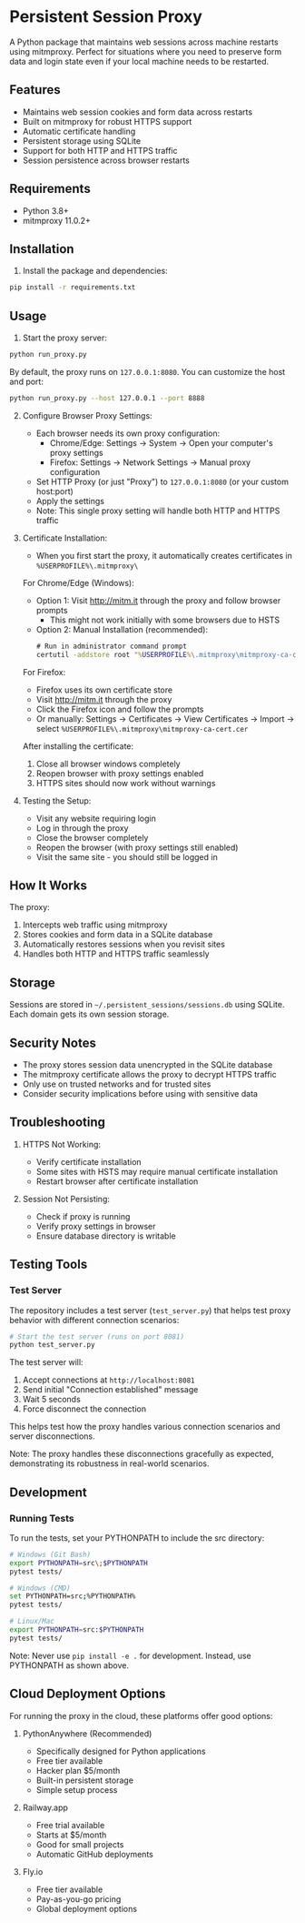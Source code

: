 # Persistent Session Proxy

A Python package that maintains web sessions across machine restarts using mitmproxy. Perfect for situations where you need to preserve form data and login state even if your local machine needs to be restarted.

## Features

- Maintains web session cookies and form data across restarts
- Built on mitmproxy for robust HTTPS support
- Automatic certificate handling
- Persistent storage using SQLite
- Support for both HTTP and HTTPS traffic
- Session persistence across browser restarts

## Requirements

- Python 3.8+
- mitmproxy 11.0.2+

## Installation

1. Install the package and dependencies:
```bash
pip install -r requirements.txt
```

## Usage

1. Start the proxy server:
```bash
python run_proxy.py
```

By default, the proxy runs on `127.0.0.1:8080`. You can customize the host and port:
```bash
python run_proxy.py --host 127.0.0.1 --port 8888
```

2. Configure Browser Proxy Settings:
   - Each browser needs its own proxy configuration:
     - Chrome/Edge: Settings -> System -> Open your computer's proxy settings
     - Firefox: Settings -> Network Settings -> Manual proxy configuration
   - Set HTTP Proxy (or just "Proxy") to `127.0.0.1:8080` (or your custom host:port)
   - Apply the settings
   - Note: This single proxy setting will handle both HTTP and HTTPS traffic

3. Certificate Installation:
   - When you first start the proxy, it automatically creates certificates in `%USERPROFILE%\.mitmproxy\`
   
   For Chrome/Edge (Windows):
   - Option 1: Visit http://mitm.it through the proxy and follow browser prompts
     - This might not work initially with some browsers due to HSTS
   - Option 2: Manual Installation (recommended):
     ```cmd
     # Run in administrator command prompt
     certutil -addstore root "%USERPROFILE%\.mitmproxy\mitmproxy-ca-cert.cer"
     ```
   
   For Firefox:
   - Firefox uses its own certificate store
   - Visit http://mitm.it through the proxy
   - Click the Firefox icon and follow the prompts
   - Or manually: Settings -> Certificates -> View Certificates -> Import -> select `%USERPROFILE%\.mitmproxy\mitmproxy-ca-cert.cer`
   
   After installing the certificate:
     1. Close all browser windows completely
     2. Reopen browser with proxy settings enabled
     3. HTTPS sites should now work without warnings

4. Testing the Setup:
   - Visit any website requiring login
   - Log in through the proxy
   - Close the browser completely
   - Reopen the browser (with proxy settings still enabled)
   - Visit the same site - you should still be logged in

## How It Works

The proxy:
1. Intercepts web traffic using mitmproxy
2. Stores cookies and form data in a SQLite database
3. Automatically restores sessions when you revisit sites
4. Handles both HTTP and HTTPS traffic seamlessly

## Storage

Sessions are stored in `~/.persistent_sessions/sessions.db` using SQLite. Each domain gets its own session storage.

## Security Notes

- The proxy stores session data unencrypted in the SQLite database
- The mitmproxy certificate allows the proxy to decrypt HTTPS traffic
- Only use on trusted networks and for trusted sites
- Consider security implications before using with sensitive data

## Troubleshooting

1. HTTPS Not Working:
   - Verify certificate installation
   - Some sites with HSTS may require manual certificate installation
   - Restart browser after certificate installation

2. Session Not Persisting:
   - Check if proxy is running
   - Verify proxy settings in browser
   - Ensure database directory is writable

## Testing Tools

### Test Server
The repository includes a test server (`test_server.py`) that helps test proxy behavior with different connection scenarios:

```bash
# Start the test server (runs on port 8081)
python test_server.py
```

The test server will:
1. Accept connections at `http://localhost:8081`
2. Send initial "Connection established" message
3. Wait 5 seconds
4. Force disconnect the connection

This helps test how the proxy handles various connection scenarios and server disconnections.

Note: The proxy handles these disconnections gracefully as expected, demonstrating its robustness in real-world scenarios.

## Development

### Running Tests
To run the tests, set your PYTHONPATH to include the src directory:

```bash
# Windows (Git Bash)
export PYTHONPATH=src\;$PYTHONPATH
pytest tests/

# Windows (CMD)
set PYTHONPATH=src;%PYTHONPATH%
pytest tests/

# Linux/Mac
export PYTHONPATH=src:$PYTHONPATH
pytest tests/
```

Note: Never use `pip install -e .` for development. Instead, use PYTHONPATH as shown above.

## Cloud Deployment Options

For running the proxy in the cloud, these platforms offer good options:

1. PythonAnywhere (Recommended)
   - Specifically designed for Python applications
   - Free tier available
   - Hacker plan $5/month
   - Built-in persistent storage
   - Simple setup process

2. Railway.app
   - Free trial available
   - Starts at $5/month
   - Good for small projects
   - Automatic GitHub deployments

3. Fly.io
   - Free tier available
   - Pay-as-you-go pricing
   - Global deployment options

